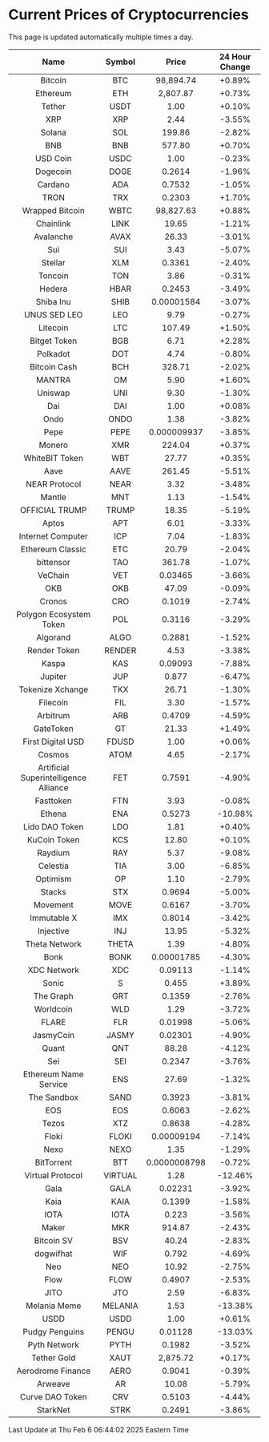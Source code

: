# Current Prices of Cryptocurrencies
This page is updated automatically multiple times a day.

| Name | Symbol | Price | 24 Hour Change |
| :---: |:---:| :---: | :---: |
| Bitcoin | BTC | 98,894.74 | +0.89% |
| Ethereum | ETH | 2,807.87 | +0.73% |
| Tether | USDT | 1.00 | +0.10% |
| XRP | XRP | 2.44 | -3.55% |
| Solana | SOL | 199.86 | -2.82% |
| BNB | BNB | 577.80 | +0.70% |
| USD Coin | USDC | 1.00 | -0.23% |
| Dogecoin | DOGE | 0.2614 | -1.96% |
| Cardano | ADA | 0.7532 | -1.05% |
| TRON | TRX | 0.2303 | +1.70% |
| Wrapped Bitcoin | WBTC | 98,827.63 | +0.88% |
| Chainlink | LINK | 19.65 | -1.21% |
| Avalanche | AVAX | 26.33 | -3.01% |
| Sui | SUI | 3.43 | -5.07% |
| Stellar | XLM | 0.3361 | -2.40% |
| Toncoin | TON | 3.86 | -0.31% |
| Hedera | HBAR | 0.2453 | -3.49% |
| Shiba Inu | SHIB | 0.00001584 | -3.07% |
| UNUS SED LEO | LEO | 9.79 | -0.27% |
| Litecoin | LTC | 107.49 | +1.50% |
| Bitget Token | BGB | 6.71 | +2.28% |
| Polkadot | DOT | 4.74 | -0.80% |
| Bitcoin Cash | BCH | 328.71 | -2.02% |
| MANTRA | OM | 5.90 | +1.60% |
| Uniswap | UNI | 9.30 | -1.30% |
| Dai | DAI | 1.00 | +0.08% |
| Ondo | ONDO | 1.38 | -3.82% |
| Pepe | PEPE | 0.000009937 | -3.85% |
| Monero | XMR | 224.04 | +0.37% |
| WhiteBIT Token | WBT | 27.77 | +0.35% |
| Aave | AAVE | 261.45 | -5.51% |
| NEAR Protocol | NEAR | 3.32 | -3.48% |
| Mantle | MNT | 1.13 | -1.54% |
| OFFICIAL TRUMP | TRUMP | 18.35 | -5.19% |
| Aptos | APT | 6.01 | -3.33% |
| Internet Computer | ICP | 7.04 | -1.83% |
| Ethereum Classic | ETC | 20.79 | -2.04% |
| bittensor | TAO | 361.78 | -1.07% |
| VeChain | VET | 0.03465 | -3.66% |
| OKB | OKB | 47.09 | -0.09% |
| Cronos | CRO | 0.1019 | -2.74% |
| Polygon Ecosystem Token | POL | 0.3116 | -3.29% |
| Algorand | ALGO | 0.2881 | -1.52% |
| Render Token | RENDER | 4.53 | -3.38% |
| Kaspa | KAS | 0.09093 | -7.88% |
| Jupiter | JUP | 0.877 | -6.47% |
| Tokenize Xchange | TKX | 26.71 | -1.30% |
| Filecoin | FIL | 3.30 | -1.57% |
| Arbitrum | ARB | 0.4709 | -4.59% |
| GateToken | GT | 21.33 | +1.49% |
| First Digital USD | FDUSD | 1.00 | +0.06% |
| Cosmos | ATOM | 4.65 | -2.17% |
| Artificial Superintelligence Alliance | FET | 0.7591 | -4.90% |
| Fasttoken | FTN | 3.93 | -0.08% |
| Ethena | ENA | 0.5273 | -10.98% |
| Lido DAO Token | LDO | 1.81 | +0.40% |
| KuCoin Token | KCS | 12.80 | +0.10% |
| Raydium | RAY | 5.37 | -9.08% |
| Celestia | TIA | 3.00 | -6.85% |
| Optimism | OP | 1.10 | -2.79% |
| Stacks | STX | 0.9694 | -5.00% |
| Movement | MOVE | 0.6167 | -3.70% |
| Immutable X | IMX | 0.8014 | -3.42% |
| Injective | INJ | 13.95 | -5.32% |
| Theta Network | THETA | 1.39 | -4.80% |
| Bonk | BONK | 0.00001785 | -4.30% |
| XDC Network | XDC | 0.09113 | -1.14% |
| Sonic | S | 0.455 | +3.89% |
| The Graph | GRT | 0.1359 | -2.76% |
| Worldcoin | WLD | 1.29 | -3.72% |
| FLARE | FLR | 0.01998 | -5.06% |
| JasmyCoin | JASMY | 0.02301 | -4.90% |
| Quant | QNT | 88.28 | -4.12% |
| Sei | SEI | 0.2347 | -3.76% |
| Ethereum Name Service | ENS | 27.69 | -1.32% |
| The Sandbox | SAND | 0.3923 | -3.81% |
| EOS | EOS | 0.6063 | -2.62% |
| Tezos | XTZ | 0.8638 | -4.28% |
| Floki | FLOKI | 0.00009194 | -7.14% |
| Nexo | NEXO | 1.35 | -1.29% |
| BitTorrent | BTT | 0.0000008798 | -0.72% |
| Virtual Protocol | VIRTUAL | 1.28 | -12.46% |
| Gala | GALA | 0.02231 | -3.92% |
| Kaia | KAIA | 0.1399 | -1.58% |
| IOTA | IOTA | 0.223 | -3.56% |
| Maker | MKR | 914.87 | -2.43% |
| Bitcoin SV | BSV | 40.24 | -2.83% |
| dogwifhat | WIF | 0.792 | -4.69% |
| Neo | NEO | 10.92 | -2.75% |
| Flow | FLOW | 0.4907 | -2.53% |
| JITO | JTO | 2.59 | -6.83% |
| Melania Meme | MELANIA | 1.53 | -13.38% |
| USDD | USDD | 1.00 | +0.61% |
| Pudgy Penguins | PENGU | 0.01128 | -13.03% |
| Pyth Network | PYTH | 0.1982 | -3.52% |
| Tether Gold | XAUT | 2,875.72 | +0.17% |
| Aerodrome Finance | AERO | 0.9041 | -0.39% |
| Arweave | AR | 10.08 | -5.79% |
| Curve DAO Token | CRV | 0.5103 | -4.44% |
| StarkNet | STRK | 0.2491 | -3.86% |

Last Update at Thu Feb  6 06:44:02 2025 Eastern Time